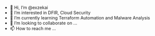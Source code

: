 - 👋 Hi, I’m @exzekai
- 👀 I’m interested in DFIR, Cloud Security
- 🌱 I’m currently learning Terraform Automation and Malware Analysis
- 💞️ I’m looking to collaborate on ...
- 📫 How to reach me ...

<!---
exzekai/exzekai is a ✨ special ✨ repository because its `README.md` (this file) appears on your GitHub profile.
You can click the Preview link to take a look at your changes.
--->
